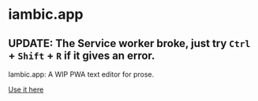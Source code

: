 # iambic.app

## UPDATE: The Service worker broke, just try `Ctrl` + `Shift` + `R` if it gives an error.

Iambic.app: A WIP PWA text editor for prose.


[Use it here](https://iambic.vercel.app/)




